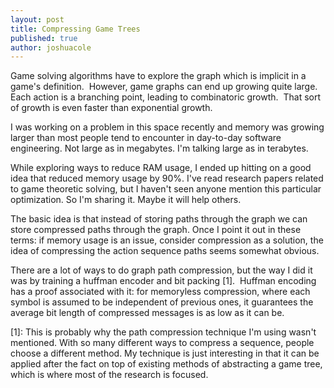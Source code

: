 ```yaml
---
layout: post
title: Compressing Game Trees
published: true
author: joshuacole
---
```


Game solving algorithms have to explore the graph which is implicit in a game's definition.  However, game graphs can end up growing quite large.  Each action is a branching point, leading to combinatoric growth.  That sort of growth is even faster than exponential growth.

I was working on a problem in this space recently and memory was growing larger than most people tend to encounter in day-to-day software engineering. Not large as in megabytes.  I'm talking large as in terabytes.

While exploring ways to reduce RAM usage, I ended up hitting on a good idea that reduced memory usage by 90%.  I've read research papers related to game theoretic solving, but I haven't seen anyone mention this particular optimization.  So I'm sharing it.  Maybe it will help others.

The basic idea is that instead of storing paths through the graph we can store compressed paths through the graph.  Once I point it out in these terms: if memory usage is an issue, consider compression as a solution, the idea of compressing the action sequence paths seems somewhat obvious.

There are a lot of ways to do graph path compression, but the way I did it was by training a huffman encoder and bit packing [1].  Huffman encoding has a proof associated with it: for memoryless compression, where each symbol is assumed to be independent of previous ones, it guarantees the average bit length of compressed messages is as low as it can be.


[1]: This is probably why the path compression technique I'm using wasn't mentioned.  With so many different ways to compress a sequence, people choose a different method.  My technique is just interesting in that it can be applied after the fact on top of existing methods of abstracting a game tree, which is where most of the research is focused.